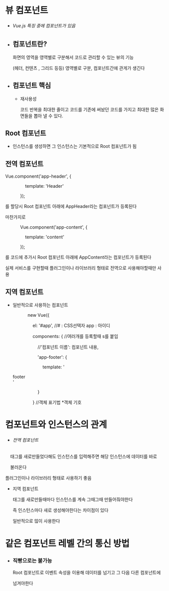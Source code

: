 # 뷰 컴포넌트

- ###### Vue.js 특징 중에 컴포넌트가 있음

- ## 컴포넌트란?
  
  화면의 영역을 영역별로 구분해서 코드로 관리할 수 있는 뷰의 기능
  
  (헤더, 컨텐츠 , 그리드 등등) 영역별로 구분, 컴포넌트간에 관게가 생긴다

- ## 컴포넌트 핵심
  
  - 재사용성
    
    코드 반복을 최대한 줄이고 코드를 기존에 써놨던 코드를 가지고 최대한 많은 화면들을 뽑아 낼 수 있다.

## Root 컴포넌트

- 인스턴스를 생성하면 그 인스턴스는 기본적으로 Root 컴포넌트가 됨

## 전역 컴포넌트

Vue.component('app-header', {

                template: 'Header'

            });

를 할당시 Root 컴포넌트 아래에 AppHeader라는 컴포넌트가 등록된다

마찬가지로

            Vue.component('app-content', {

                template: 'content'

            });

를 코드에 추가시 Root 컴포넌트 아래에 AppContent라는 컴포넌트가 등록된다

실제 서비스를 구현할때 플러그인이나 라이브러리 형태로 전역으로 사용해야할때만 사용

## 지역 컴포넌트

- 일반적으로 사용하는 컴포넌트
  
              new Vue({
  
                  el: '#app', //# : CSS선택자 app : 아이디
  
                  components: { //여러개를 등록할때 s를 붙임
  
                      //'컴포넌트 이름': 컴포넌트 내용,
  
                      'app-footer': {
  
                          template: '<footer>footer</footer>'
  
                      }
  
                  } //객체 표기법 *객체 기호

# 컴포넌트와 인스턴스의 관계

- ###### 전역 컴포넌트

    태그를 새로만들었다해도 인스턴스를 입력해주면 해당 인스턴스에 데이터를 바로 

    불러온다 

   플러그인이나 라이브러리 형태로 사용하기 좋음

- 지역 컴포넌트
  
  태그를 새로만들때마다 인스턴스를 계속 그때그때 만들어줘야한다
  
  즉 인스턴스마다 새로 생성해야한다는 차이점이 있다
  
  일반적으로 많이 사용한다



# 같은 컴포넌트 레벨 간의 통신 방법

- ### 직빵으로는 불가능
  
  Root 컴포넌트로 이벤트 속성을 이용해 데이터를 넘기고 그 다음 다른 컴포넌트에 
  
  넘겨야한다






